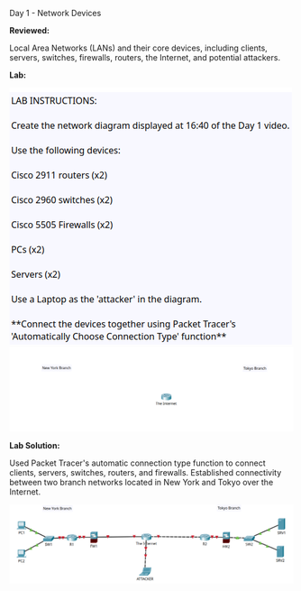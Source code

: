 Day 1 - Network Devices

**Reviewed:**  

Local Area Networks (LANs) and their core devices, including clients, servers, switches, firewalls, routers, the Internet, and potential attackers.


**Lab:** 

<img src="images/lab.png">

<img src="images/default.png">


**Lab Solution:** 

Used Packet Tracer's automatic connection type function to connect clients, servers, switches, routers, and firewalls. Established connectivity between two branch networks located in New York and Tokyo over the Internet.

<img src="images/solution.png">
